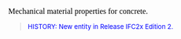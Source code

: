 ﻿<font face="Times New Roman" size="3" color="#000000">


  Mechanical material properties for concrete.
</font>

> <font color="#0000FF" size="-1">HISTORY: New entity in Release IFC2x Edition 2.</font>